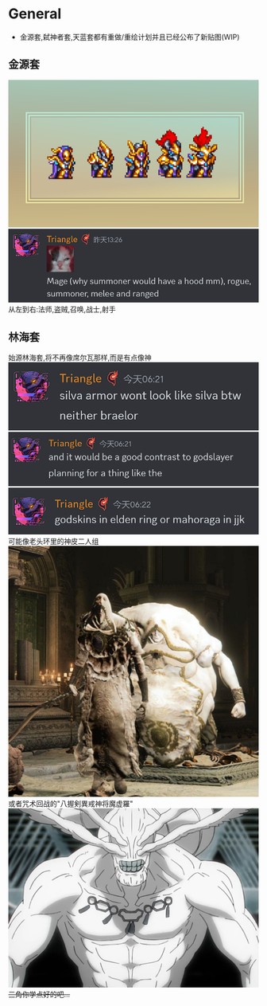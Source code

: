 # General
- 金源套,弑神者套,天蓝套都有重做/重绘计划并且已经公布了新贴图(WIP)

## 金源套
![alt text](image_auric_tesla.png)
![alt text](text_auric_tesla.png)
从左到右:法师,盗贼,召唤,战士,射手

## 林海套
始源林海套,将不再像席尔瓦那样,而是有点像神
  ![alt text](text_silva.png)
  ![alt text](text_silva2.png)
  ![alt text](text_silva3.png)
  可能像老头环里的神皮二人组
  ![alt text](image_godSkins.png)
  或者咒术回战的"八握剣異戒神将魔虚羅"
  ![alt text](image_mahoraga.png)
  ~~三角你学点好的吧...~~